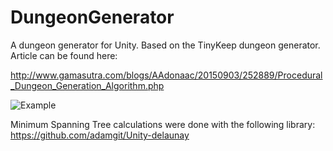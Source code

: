 # DungeonGenerator
A dungeon generator for Unity.  Based on the TinyKeep dungeon generator.  Article can be found here:

http://www.gamasutra.com/blogs/AAdonaac/20150903/252889/Procedural_Dungeon_Generation_Algorithm.php

![Example](http://i.imgur.com/PZDv3rW.png "Example")



Minimum Spanning Tree calculations were done with the following library:
https://github.com/adamgit/Unity-delaunay
